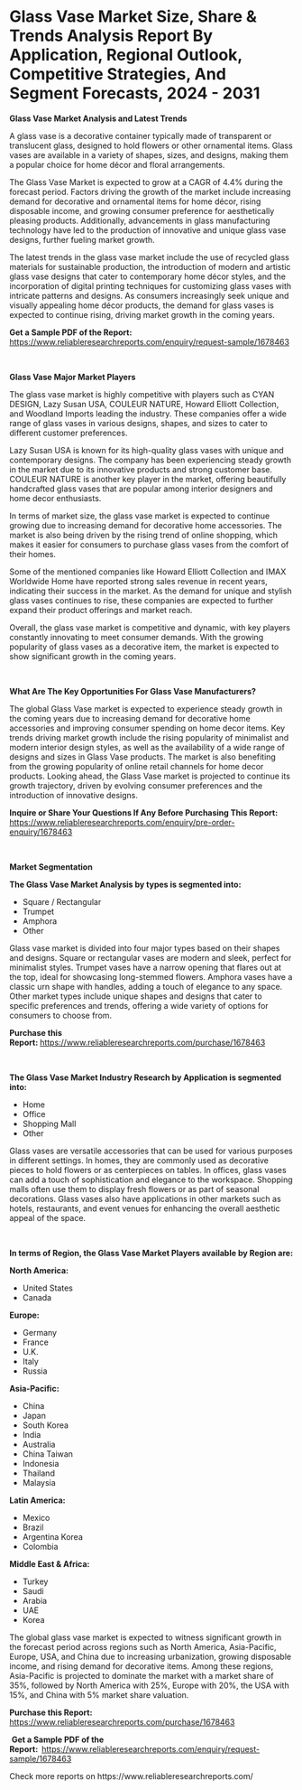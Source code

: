 <p><h1>Glass Vase Market Size, Share & Trends Analysis Report By Application, Regional Outlook, Competitive Strategies, And Segment Forecasts, 2024 - 2031</h1></p><p><strong>Glass Vase Market Analysis and Latest Trends</strong></p>
<p><p>A glass vase is a decorative container typically made of transparent or translucent glass, designed to hold flowers or other ornamental items. Glass vases are available in a variety of shapes, sizes, and designs, making them a popular choice for home décor and floral arrangements.</p><p>The Glass Vase Market is expected to grow at a CAGR of 4.4% during the forecast period. Factors driving the growth of the market include increasing demand for decorative and ornamental items for home décor, rising disposable income, and growing consumer preference for aesthetically pleasing products. Additionally, advancements in glass manufacturing technology have led to the production of innovative and unique glass vase designs, further fueling market growth.</p><p>The latest trends in the glass vase market include the use of recycled glass materials for sustainable production, the introduction of modern and artistic glass vase designs that cater to contemporary home décor styles, and the incorporation of digital printing techniques for customizing glass vases with intricate patterns and designs. As consumers increasingly seek unique and visually appealing home décor products, the demand for glass vases is expected to continue rising, driving market growth in the coming years.</p></p>
<p><strong>Get a Sample PDF of the Report:&nbsp;</strong> <a href="https://www.reliableresearchreports.com/enquiry/request-sample/1678463">https://www.reliableresearchreports.com/enquiry/request-sample/1678463</a></p>
<p>&nbsp;</p>
<p><strong>Glass Vase Major Market Players</strong></p>
<p><p>The glass vase market is highly competitive with players such as CYAN DESIGN, Lazy Susan USA, COULEUR NATURE, Howard Elliott Collection, and Woodland Imports leading the industry. These companies offer a wide range of glass vases in various designs, shapes, and sizes to cater to different customer preferences.</p><p>Lazy Susan USA is known for its high-quality glass vases with unique and contemporary designs. The company has been experiencing steady growth in the market due to its innovative products and strong customer base. COULEUR NATURE is another key player in the market, offering beautifully handcrafted glass vases that are popular among interior designers and home decor enthusiasts.</p><p>In terms of market size, the glass vase market is expected to continue growing due to increasing demand for decorative home accessories. The market is also being driven by the rising trend of online shopping, which makes it easier for consumers to purchase glass vases from the comfort of their homes.</p><p>Some of the mentioned companies like Howard Elliott Collection and IMAX Worldwide Home have reported strong sales revenue in recent years, indicating their success in the market. As the demand for unique and stylish glass vases continues to rise, these companies are expected to further expand their product offerings and market reach.</p><p>Overall, the glass vase market is competitive and dynamic, with key players constantly innovating to meet consumer demands. With the growing popularity of glass vases as a decorative item, the market is expected to show significant growth in the coming years.</p></p>
<p>&nbsp;</p>
<p><strong>What Are The Key Opportunities For Glass Vase Manufacturers?</strong></p>
<p><p>The global Glass Vase market is expected to experience steady growth in the coming years due to increasing demand for decorative home accessories and improving consumer spending on home decor items. Key trends driving market growth include the rising popularity of minimalist and modern interior design styles, as well as the availability of a wide range of designs and sizes in Glass Vase products. The market is also benefiting from the growing popularity of online retail channels for home decor products. Looking ahead, the Glass Vase market is projected to continue its growth trajectory, driven by evolving consumer preferences and the introduction of innovative designs.</p></p>
<p><strong>Inquire or Share Your Questions If Any Before Purchasing This Report:</strong> <a href="https://www.reliableresearchreports.com/enquiry/pre-order-enquiry/1678463">https://www.reliableresearchreports.com/enquiry/pre-order-enquiry/1678463</a></p>
<p>&nbsp;</p>
<p><strong>Market Segmentation</strong></p>
<p><strong>The Glass Vase Market Analysis by types is segmented into:</strong></p>
<p><ul><li>Square / Rectangular</li><li>Trumpet</li><li>Amphora</li><li>Other</li></ul></p>
<p><p>Glass vase market is divided into four major types based on their shapes and designs. Square or rectangular vases are modern and sleek, perfect for minimalist styles. Trumpet vases have a narrow opening that flares out at the top, ideal for showcasing long-stemmed flowers. Amphora vases have a classic urn shape with handles, adding a touch of elegance to any space. Other market types include unique shapes and designs that cater to specific preferences and trends, offering a wide variety of options for consumers to choose from.</p></p>
<p><strong>Purchase this Report:&nbsp;</strong><a href="https://www.reliableresearchreports.com/purchase/1678463">https://www.reliableresearchreports.com/purchase/1678463</a></p>
<p>&nbsp;</p>
<p><strong>The Glass Vase Market Industry Research by Application is segmented into:</strong></p>
<p><ul><li>Home</li><li>Office</li><li>Shopping Mall</li><li>Other</li></ul></p>
<p><p>Glass vases are versatile accessories that can be used for various purposes in different settings. In homes, they are commonly used as decorative pieces to hold flowers or as centerpieces on tables. In offices, glass vases can add a touch of sophistication and elegance to the workspace. Shopping malls often use them to display fresh flowers or as part of seasonal decorations. Glass vases also have applications in other markets such as hotels, restaurants, and event venues for enhancing the overall aesthetic appeal of the space.</p></p>
<p>&nbsp;</p>
<p><strong>In terms of Region, the Glass Vase Market Players available by Region are:</strong></p>
<p>
    <p> <strong> North America: </strong>
        <ul>
            <li>United States</li>
            <li>Canada</li>
        </ul>
        </p> 
    <p> <strong> Europe: </strong>
        <ul>
            <li>Germany</li>
            <li>France</li>
            <li>U.K.</li>
            <li>Italy</li>
            <li>Russia</li>
        </ul>
        </p> 
    <p> <strong> Asia-Pacific: </strong>
        <ul>
            <li>China</li>
            <li>Japan</li>
            <li>South Korea</li>
            <li>India</li>
            <li>Australia</li>
            <li>China Taiwan</li>
            <li>Indonesia</li>
            <li>Thailand</li>
            <li>Malaysia</li>
        </ul>
        </p> 
    <p> <strong> Latin America: </strong>
        <ul>
            <li>Mexico</li>
            <li>Brazil</li>
            <li>Argentina Korea</li>
            <li>Colombia</li>
        </ul>
        </p> 
    <p> <strong> Middle East & Africa: </strong>
        <ul>
            <li>Turkey</li>
            <li>Saudi</li>
            <li>Arabia</li>
            <li>UAE</li>
            <li>Korea</li>
        </ul>
    </p>
    </p>
<p><p>The global glass vase market is expected to witness significant growth in the forecast period across regions such as North America, Asia-Pacific, Europe, USA, and China due to increasing urbanization, growing disposable income, and rising demand for decorative items. Among these regions, Asia-Pacific is projected to dominate the market with a market share of 35%, followed by North America with 25%, Europe with 20%, the USA with 15%, and China with 5% market share valuation.</p></p>
<p><strong>Purchase this Report: </strong><a href="https://www.reliableresearchreports.com/purchase/1678463">https://www.reliableresearchreports.com/purchase/1678463</a></p>
<p>&nbsp;<strong>Get a Sample PDF of the Report:&nbsp;&nbsp;</strong><a href="https://www.reliableresearchreports.com/enquiry/request-sample/1678463">https://www.reliableresearchreports.com/enquiry/request-sample/1678463</a></p>
<p><strong></strong></p>
<p>Check more reports on https://www.reliableresearchreports.com/</p>
